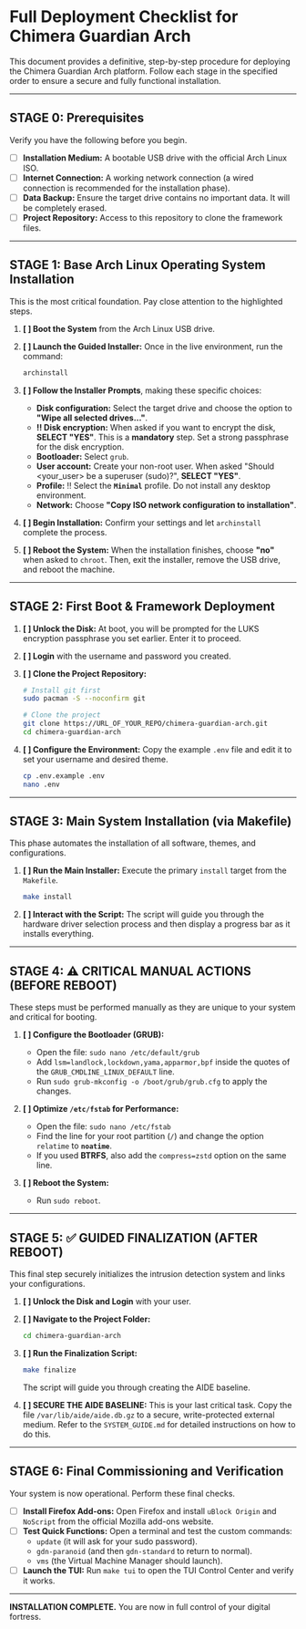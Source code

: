 # Full Deployment Checklist for Chimera Guardian Arch

This document provides a definitive, step-by-step procedure for deploying the Chimera Guardian Arch platform. Follow each stage in the specified order to ensure a secure and fully functional installation.

---

## STAGE 0: Prerequisites

Verify you have the following before you begin.

- [ ] **Installation Medium:** A bootable USB drive with the official Arch Linux ISO.
- [ ] **Internet Connection:** A working network connection (a wired connection is recommended for the installation phase).
- [ ] **Data Backup:** Ensure the target drive contains no important data. It will be completely erased.
- [ ] **Project Repository:** Access to this repository to clone the framework files.

---

## STAGE 1: Base Arch Linux Operating System Installation

This is the most critical foundation. Pay close attention to the highlighted steps.

1.  **[ ] Boot the System** from the Arch Linux USB drive.

2.  **[ ] Launch the Guided Installer:** Once in the live environment, run the command:
    ```bash
    archinstall
    ```

3.  **[ ] Follow the Installer Prompts**, making these specific choices:
    * **Disk configuration:** Select the target drive and choose the option to **"Wipe all selected drives..."**.
    * **‼️ Disk encryption:** When asked if you want to encrypt the disk, **SELECT "YES"**. This is a **mandatory** step. Set a strong passphrase for the disk encryption.
    * **Bootloader:** Select `grub`.
    * **User account:** Create your non-root user. When asked "Should <your_user> be a superuser (sudo)?", **SELECT "YES"**.
    * **Profile:** ‼️ Select the **`Minimal`** profile. Do not install any desktop environment.
    * **Network:** Choose **"Copy ISO network configuration to installation"**.

4.  **[ ] Begin Installation:** Confirm your settings and let `archinstall` complete the process.

5.  **[ ] Reboot the System:** When the installation finishes, choose **"no"** when asked to `chroot`. Then, exit the installer, remove the USB drive, and reboot the machine.

---

## STAGE 2: First Boot & Framework Deployment

1.  **[ ] Unlock the Disk:** At boot, you will be prompted for the LUKS encryption passphrase you set earlier. Enter it to proceed.

2.  **[ ] Login** with the username and password you created.

3.  **[ ] Clone the Project Repository:**
    ```bash
    # Install git first
    sudo pacman -S --noconfirm git

    # Clone the project
    git clone https://URL_OF_YOUR_REPO/chimera-guardian-arch.git
    cd chimera-guardian-arch
    ```

4.  **[ ] Configure the Environment:** Copy the example `.env` file and edit it to set your username and desired theme.
    ```bash
    cp .env.example .env
    nano .env
    ```

---

## STAGE 3: Main System Installation (via Makefile)

This phase automates the installation of all software, themes, and configurations.

1.  **[ ] Run the Main Installer:** Execute the primary `install` target from the `Makefile`.
    ```bash
    make install
    ```
2.  **[ ] Interact with the Script:** The script will guide you through the hardware driver selection process and then display a progress bar as it installs everything.

---

## STAGE 4: ⚠️ CRITICAL MANUAL ACTIONS (BEFORE REBOOT)

These steps must be performed manually as they are unique to your system and critical for booting.

1.  **[ ] Configure the Bootloader (GRUB):**
    * Open the file: `sudo nano /etc/default/grub`
    * Add `lsm=landlock,lockdown,yama,apparmor,bpf` inside the quotes of the `GRUB_CMDLINE_LINUX_DEFAULT` line.
    * Run `sudo grub-mkconfig -o /boot/grub/grub.cfg` to apply the changes.

2.  **[ ] Optimize `/etc/fstab` for Performance:**
    * Open the file: `sudo nano /etc/fstab`
    * Find the line for your root partition (`/`) and change the option `relatime` to **`noatime`**.
    * If you used **BTRFS**, also add the `compress=zstd` option on the same line.

3.  **[ ] Reboot the System:**
    * Run `sudo reboot`.

---

## STAGE 5: ✅ GUIDED FINALIZATION (AFTER REBOOT)

This final step securely initializes the intrusion detection system and links your configurations.

1.  **[ ] Unlock the Disk and Login** with your user.

2.  **[ ] Navigate to the Project Folder:**
    ```bash
    cd chimera-guardian-arch
    ```

3.  **[ ] Run the Finalization Script:**
    ```bash
    make finalize
    ```
    The script will guide you through creating the AIDE baseline.

4.  **[ ] SECURE THE AIDE BASELINE:** This is your last critical task. Copy the file `/var/lib/aide/aide.db.gz` to a secure, write-protected external medium. Refer to the `SYSTEM_GUIDE.md` for detailed instructions on how to do this.

---

## STAGE 6: Final Commissioning and Verification

Your system is now operational. Perform these final checks.

- [ ] **Install Firefox Add-ons:** Open Firefox and install `uBlock Origin` and `NoScript` from the official Mozilla add-ons website.
- [ ] **Test Quick Functions:** Open a terminal and test the custom commands:
    * `update` (it will ask for your sudo password).
    * `gdn-paranoid` (and then `gdn-standard` to return to normal).
    * `vms` (the Virtual Machine Manager should launch).
- [ ] **Launch the TUI:** Run `make tui` to open the TUI Control Center and verify it works.

---

**INSTALLATION COMPLETE.** You are now in full control of your digital fortress.